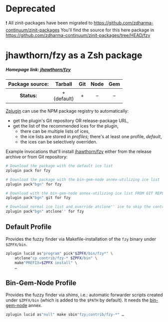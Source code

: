 # Deprecated

❗ All zinit-packages have been migrated to https://github.com/zdharma-continuum/zinit-packages
You'll find the source for this here package in https://github.com/zdharma-continuum/zinit-packages/tree/HEAD/fzy
# jhawthorn/fzy as a Zsh package

##### Homepage link: [jhawthorn/fzy](https://github.com/jhawthorn/fzy)

| **Package source:** | Tarball | Git | Node | Gem |
|:-------------------:|:-------:|:---:|:----:|:---:|
| **Status:**         |    + <br> (default) | + | – |  –  |

[Zplugin](https://github.com/zdharma-continuum/zinit) can use the NPM package registry to automatically:

- get the plugin's Git repository OR release-package URL,
- get the list of the recommended ices for the plugin,
    - there can be multiple lists of ices,
    - the ice lists are stored in *profiles*; there's at least one profile, *default*,
    - the ices can be selectively overriden.

Example invocations that'll install
[jhawthorn/fzy](https://github.com/jhawthorn/fzy) either from the release
archive or from Git repository:

```zsh
# Download the package with the default ice list
zplugin pack for fzy

# Download the package with the bin-gem-node annex-utilizing ice list
zplugin pack"bgn" for fzy

# Download with the bin-gem-node annex-utilizing ice list FROM GIT REPOSITORY
zplugin pack"bgn" git for fzy

# Download normal ice list and override atclone'' ice to skip the contrib scripts
zplugin pack"bgn" atclone'' for fzy
```

## Default Profile

Provides the fuzzy finder via Makefile-installation of the `fzy` binary under
`$ZPFX/bin`.

```zsh
zplugin lucid as"program" pick"$ZPFX/bin/fzy*" \
    atclone"cp contrib/fzy-* $ZPFX/bin" \
    make"PREFIX=$ZPFX install" \
    …
```

## Bin-Gem-Node Profile

Provides the fuzzy finder via *shims*, i.e.: automatic forwarder scripts created
under `$ZPFX/bin` (which is added to the `$PATH` by default). It needs the
[bin-gem-node](https://github.com/zplugin/z-a-bin-gem-node) annex.

```zsh
zplugin lucid as"null" make sbin"fzy;contrib/fzy-*" …
```

<!-- vim:set ft=markdown tw=80 fo+=an1 autoindent: -->
